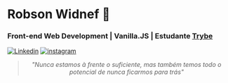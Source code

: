 
# Robson Widnef 👋
### Front-end Web Development | Vanilla.JS | Estudante [Trybe](https://www.betrybe.com/)
[
![Linkedin](https://img.shields.io/badge/linkedin-%230077B5.svg?&style=for-the-badge&logo=linkedin&logoColor=white&link=https://www.linkedin.com/in/frontend-robsonwidnef/)](https://www.linkedin.com/in/frontend-robsonwidnef/)
[
![instagram](https://img.shields.io/badge/instagram-%23E4405F.svg?&style=for-the-badge&logo=instagram&logoColor=white&link=https://www.instagram.com/robinho_e_ana/)
](https://www.instagram.com/robinho_e_ana/)

>  *<center>"Nunca estamos à frente o suficiente, mas também temos todo o potencial de nunca ficarmos para trás"</center>*


<!--
**Robson-afk/Robson-afk** is a ✨ _special_ ✨ repository because its `README.md` (this file) appears on your GitHub profile.

Here are some ideas to get you started:

- 🔭 I’m currently working on ...
- 🌱 I’m currently learning ...
- 👯 I’m looking to collaborate on ...
- 🤔 I’m looking for help with ...
- 💬 Ask me about ...
- 📫 How to reach me: ...
- 😄 Pronouns: ...
- ⚡ Fun fact: ...
-->
